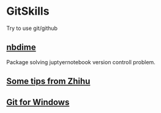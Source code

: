 # GitSkills
Try to use git/github

## [nbdime](https://nbdime.readthedocs.io/en/latest/)
Package solving juptyernotebook version controll problem.

## [Some tips from Zhihu](https://zhuanlan.zhihu.com/p/250493093?utm_source=wechat_session&utm_medium=social&utm_oi=768189487745347584)

## [Git for Windows](https://gitforwindows.org/)
